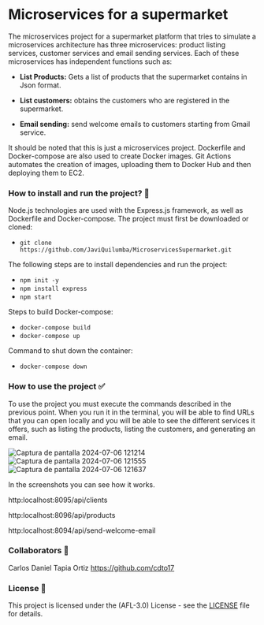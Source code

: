 # Microservices for a supermarket

<p>
The microservices project for a supermarket platform that tries to simulate a microservices architecture has three microservices: product listing services, customer services and email sending services. Each of these microservices has independent functions such as:

- **List Products:** Gets a list of products that the supermarket contains in Json format.

- **List customers:** obtains the customers who are registered in the supermarket.

- **Email sending:** send welcome emails to customers starting from Gmail service.

It should be noted that this is just a microservices project. Dockerfile and Docker-compose are also used to create Docker images. Git Actions automates the creation of images, uploading them to Docker Hub and then deploying them to EC2.
</p>

### How to install and run the project? :wrench:
Node.js technologies are used with the Express.js framework, as well as Dockerfile and Docker-compose.
The project must first be downloaded or cloned:
- `git clone https://github.com/JaviQuilumba/MicroservicesSupermarket.git`

The following steps are to install dependencies and run the project:
- `npm init -y`
- `npm install express`
- `npm start`

Steps to build Docker-compose:
- `docker-compose build`
- `docker-compose up`

Command to shut down the container:
- `docker-compose down`

### How to use the project :white_check_mark:
<p>
To use the project you must execute the commands described in the previous point. When you run it in the terminal, you will be able to find URLs that you can open locally and you will be able to see the different services it offers, such as listing the products, listing the customers, and generating an email.
</p>

![Captura de pantalla 2024-07-06 121214](https://github.com/JaviQuilumba/MicroservicesSupermarket/assets/167824357/978c04c7-ad6b-4b0f-8748-ebd0754779a2)
![Captura de pantalla 2024-07-06 121555](https://github.com/JaviQuilumba/MicroservicesSupermarket/assets/167824357/34c668e4-88eb-4f3e-8274-26cff4bea7e7)
![Captura de pantalla 2024-07-06 121637](https://github.com/JaviQuilumba/MicroservicesSupermarket/assets/167824357/c1b070b4-fc0b-4e23-b68b-9659dba26e62)

In the screenshots you can see how it works.

http:localhost:8095/api/clients

http:localhost:8096/api/products

http:localhost:8094/api/send-welcome-email

###  Collaborators  :boy:
Carlos Daniel Tapia Ortiz
https://github.com/cdto17

###  License :page_facing_up:
This project is licensed under the (AFL-3.0) License - see the [LICENSE](https://opensource.org/license/afl-3-0-php) file for details.

